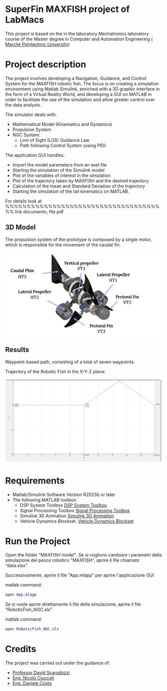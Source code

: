 # SuperFin MAXFISH project of LabMacs

This project is based on the in the laboratory Mechatronics laboratory course of the Master degree in Computer and Automation Engineering (<a href="https://guide.univpm.it/af.php?lang=lang-ita&af=175842"> Marche Polytechnic University</a>)  

# Project description

The project involves developing a Navigation, Guidance, and Control System for the MAXFISH robotic fish. The focus is on creating a simulation environment using Matlab Simulink, enriched with a 3D graphic interface in the form of a Virtual Reality World, and developing a GUI on MATLAB in order to facilitate the use of the simulation and allow greater control over the data analysis.

The simulator deals with:

- Mathematical Model (Kinematics and Dynamics)
- Propulsion System
- NGC System:
  - Line of Sight (LOS) Guidance Law
  - Path following Control System (using PID)

The application GUI handles:
- Import the model parameters from an exel file
- Starting the simulation of the Simulink model
- Plot of the variables of interest in the simulation
- Plot of the trajectory taken by MAXFISH and the desired trajectory
- Calculation of the mean and Standard Deviation of the trajectory
- Starting the simulation of the tail kinematics on MATLAB.

For details look at %%%%%%%%%%%%%%%%%%%%%%%%%%%%%%%%%%%%%% link documento, file pdf

## 3D Model

The propulsion system of the prototype is composed by a single motor, which is responsible for the movement of the caudal fin. 

<img src="Documentation\RF-3DModel.png"  style="dimesione: 756x404"/>


## Results

Waypoint-based path, consisting of a total of seven waypoints.

Trajectory of the Robotic Fish in the X-Y-Z plane:

<img src="Documentation/Trajectory.png"  style="dimesione: 990x526"/>

# Requirements

- Matlab/Simulink Software Version R2023b or later
- The following MATLAB toolbox:
  - DSP System Toolbox
    <a href="https://it.mathworks.com/products/dsp-system.html" >
    DSP System Toolbox</a>
  - Signal Processing Toolbox
    <a href="https://www.mathworks.com/products/signal.html" >
    Signal Processing Toolbox</a>
  - Simulink 3D Animation 
    <a href="https://uk.mathworks.com/products/3d-animation.html" >
    Simulink 3D Animation</a>
  - Vehicle Dynamics Blockset.
    <a href="https://it.mathworks.com/products/vehicle-dynamics.html" >
    Vehicle Dynamics Blockset</a>

# Run the Project

Open the folder "MAXFISH model".
Se si vogliono cambiare i parametri della simulazione del pesce robotico "MAXFISH", aprire il file chiamato “data.xlsx”.

Successivamente, aprire il file "App.mlapp" per aprire l'applicazione GUI 

matlab command:

```matlab
open App.mlapp
```

Se si vuole aprire direttamente il file della simulazione, aprire il file "RoboticFish_NGC.slx"

matlab command:

```matlab
open RoboticFish_NGC.slx
```

# Credits

The project was carried out under the guidance of:

- <a href="https://www.linkedin.com/in/david-scaradozzi-761a9823/">Professor David Scaradozzi</a>
- <a href="https://www.linkedin.com/in/nicol%C3%B2-ciuccoli-11734a18b/">Eng. Nicolò Ciuccoli</a>
- <a href="https://www.linkedin.com/in/daniele-costa-77230641/">Eng. Daniele Costa</a>
